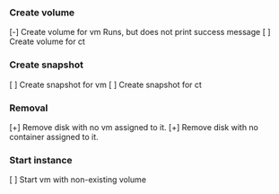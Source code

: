 
### Create volume
[-] Create volume for vm
    Runs, but does not print success message
[ ] Create volume for ct
    
### Create snapshot
[ ] Create snapshot for vm
[ ] Create snapshot for ct

### Removal

[+] Remove disk with no vm assigned to it.
[+] Remove disk with no container assigned to it.

### Start instance
[ ] Start vm with non-existing volume
